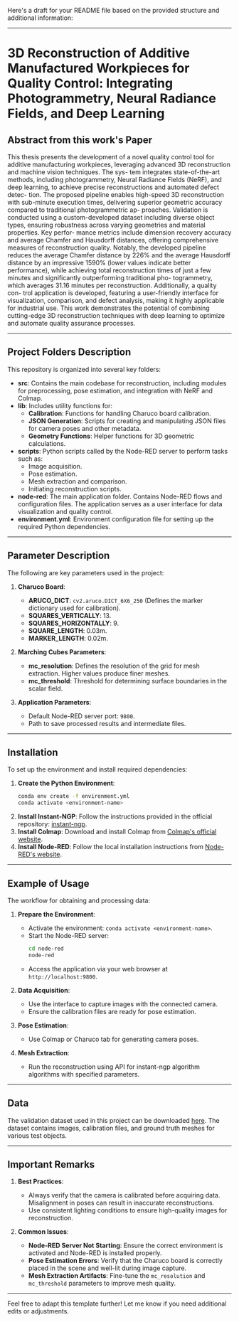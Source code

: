 Here's a draft for your README file based on the provided structure and additional information:

---

# 3D Reconstruction of Additive Manufactured Workpieces for Quality Control: Integrating Photogrammetry, Neural Radiance Fields, and Deep Learning

## Abstract from this work's Paper

This thesis presents the development of a novel quality control tool for additive manufacturing
workpieces, leveraging advanced 3D reconstruction and machine vision techniques. The sys-
tem integrates state-of-the-art methods, including photogrammetry, Neural Radiance Fields
(NeRF), and deep learning, to achieve precise reconstructions and automated defect detec-
tion. The proposed pipeline enables high-speed 3D reconstruction with sub-minute execution
times, delivering superior geometric accuracy compared to traditional photogrammetric ap-
proaches. Validation is conducted using a custom-developed dataset including diverse object
types, ensuring robustness across varying geometries and material properties. Key perfor-
mance metrics include dimension recovery accuracy and average Chamfer and Hausdorff
distances, offering comprehensive measures of reconstruction quality. Notably, the developed
pipeline reduces the average Chamfer distance by 226% and the average Hausdorff distance
by an impressive 1590% (lower values indicate better performance), while achieving total
reconstruction times of just a few minutes and significantly outperforming traditional pho-
togrammetry, which averages 31.16 minutes per reconstruction. Additionally, a quality con-
trol application is developed, featuring a user-friendly interface for visualization, comparison,
and defect analysis, making it highly applicable for industrial use. This work demonstrates
the potential of combining cutting-edge 3D reconstruction techniques with deep learning to
optimize and automate quality assurance processes.


---

## Project Folders Description

This repository is organized into several key folders:

- **src**: Contains the main codebase for reconstruction, including modules for preprocessing, pose estimation, and integration with NeRF and Colmap.
- **lib**: Includes utility functions for:
  - **Calibration**: Functions for handling Charuco board calibration.
  - **JSON Generation**: Scripts for creating and manipulating JSON files for camera poses and other metadata.
  - **Geometry Functions**: Helper functions for 3D geometric calculations.
- **scripts**: Python scripts called by the Node-RED server to perform tasks such as:
  - Image acquisition.
  - Pose estimation.
  - Mesh extraction and comparison.
  - Initiating reconstruction scripts.
- **node-red**: The main application folder. Contains Node-RED flows and configuration files. The application serves as a user interface for data visualization and quality control.
- **environment.yml**: Environment configuration file for setting up the required Python dependencies.

---

## Parameter Description

The following are key parameters used in the project:

1. **Charuco Board**:
   - **ARUCO_DICT**: `cv2.aruco.DICT_6X6_250` (Defines the marker dictionary used for calibration).
   - **SQUARES_VERTICALLY**: 13.
   - **SQUARES_HORIZONTALLY**: 9.
   - **SQUARE_LENGTH**: 0.03m.
   - **MARKER_LENGTH**: 0.02m.

2. **Marching Cubes Parameters**:
   - **mc_resolution**: Defines the resolution of the grid for mesh extraction. Higher values produce finer meshes.
   - **mc_threshold**: Threshold for determining surface boundaries in the scalar field.

3. **Application Parameters**:
   - Default Node-RED server port: `9800`.
   - Path to save processed results and intermediate files.

---

## Installation

To set up the environment and install required dependencies:

1. **Create the Python Environment**:
   ```bash
   conda env create -f environment.yml
   conda activate <environment-name>
   ```
2. **Install Instant-NGP**:
   Follow the instructions provided in the official repository: [instant-ngp](https://github.com/NVlabs/instant-ngp).
3. **Install Colmap**:
   Download and install Colmap from [Colmap's official website](https://colmap.github.io/).
4. **Install Node-RED**:
   Follow the local installation instructions from [Node-RED's website](https://nodered.org/docs/getting-started/local).

---

## Example of Usage

The workflow for obtaining and processing data:

1. **Prepare the Environment**:
   - Activate the environment: `conda activate <environment-name>`.
   - Start the Node-RED server: 
     ```bash
     cd node-red
     node-red
     ```
   - Access the application via your web browser at `http://localhost:9800`.

2. **Data Acquisition**:
   - Use the interface to capture images with the connected camera.
   - Ensure the calibration files are ready for pose estimation.

3. **Pose Estimation**:
   - Use Colmap or Charuco tab for generating camera poses.

4. **Mesh Extraction**:
   - Run the reconstruction using API for instant-ngp algorithm algorithms with specified parameters.
    

---

## Data

The validation dataset used in this project can be downloaded [here](<insert-download-link>). The dataset contains images, calibration files, and ground truth meshes for various test objects.

---

## Important Remarks

1. **Best Practices**:
   - Always verify that the camera is calibrated before acquiring data. Misalignment in poses can result in inaccurate reconstructions.
   - Use consistent lighting conditions to ensure high-quality images for reconstruction.

2. **Common Issues**:
   - **Node-RED Server Not Starting**: Ensure the correct environment is activated and Node-RED is installed properly.
   - **Pose Estimation Errors**: Verify that the Charuco board is correctly placed in the scene and well-lit during image capture.
   - **Mesh Extraction Artifacts**: Fine-tune the `mc_resolution` and `mc_threshold` parameters to improve mesh quality.

---

Feel free to adapt this template further! Let me know if you need additional edits or adjustments.
